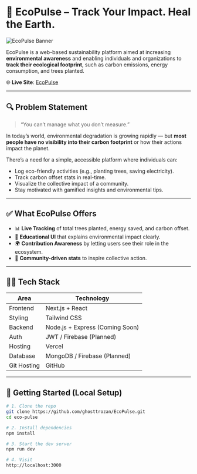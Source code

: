 # 🌱 EcoPulse – Track Your Impact. Heal the Earth.

![EcoPulse Banner](https://user-images.githubusercontent.com/banner-placeholder) <!-- Optional: add your own banner image -->

EcoPulse is a web-based sustainability platform aimed at increasing **environmental awareness** and enabling individuals and organizations to **track their ecological footprint**, such as carbon emissions, energy consumption, and trees planted.

🌐 **Live Site**: [EcoPulse](https://eco-pulse-alkaifkhawarizmis-projects.vercel.app/)

---

## 🔍 Problem Statement

> “You can’t manage what you don’t measure.”

In today’s world, environmental degradation is growing rapidly — but **most people have no visibility into their carbon footprint** or how their actions impact the planet.

There’s a need for a simple, accessible platform where individuals can:
- Log eco-friendly activities (e.g., planting trees, saving electricity).
- Track carbon offset stats in real-time.
- Visualize the collective impact of a community.
- Stay motivated with gamified insights and environmental tips.

---

## ✅ What EcoPulse Offers

- 📊 **Live Tracking** of total trees planted, energy saved, and carbon offset.
- 🧠 **Educational UI** that explains environmental impact clearly.
- 🌍 **Contribution Awareness** by letting users see their role in the ecosystem.
- 👥 **Community-driven stats** to inspire collective action.

---

## 🧑‍💻 Tech Stack

| Area        | Technology             |
|-------------|------------------------|
| Frontend    | Next.js + React        |
| Styling     | Tailwind CSS           |
| Backend     | Node.js + Express (Coming Soon) |
| Auth        | JWT / Firebase (Planned) |
| Hosting     | Vercel                 |
| Database    | MongoDB / Firebase (Planned) |
| Git Hosting | GitHub                 |

---

## 🚀 Getting Started (Local Setup)

```bash
# 1. Clone the repo
git clone https://github.com/ghosttrozan/EcoPulse.git
cd eco-pulse

# 2. Install dependencies
npm install

# 3. Start the dev server
npm run dev

# 4. Visit
http://localhost:3000
